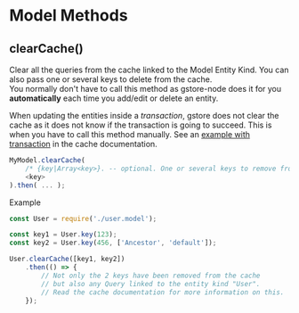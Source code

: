 # Model Methods

## clearCache\(\)

Clear all the queries from the cache linked to the Model Entity Kind. You can also pass one or several keys to delete from the cache.  
You normally don't have to call this method as gstore-node does it for you **automatically** each time you add/edit or delete an entity.

When updating the entities inside a _transaction_, gstore does not clear the cache as it does not know if the transaction is going to succeed. This is when you have to call this method manually. See an [example with transaction](/cache.md#Transactions) in the cache documentation.

```js
MyModel.clearCache(
    /* {key|Array<key>}. -- optional. One or several keys to remove from the cache */
    <key>
).then( ... );
```

Example

```js
const User = require('./user.model');

const key1 = User.key(123);
const key2 = User.key(456, ['Ancestor', 'default']);

User.clearCache([key1, key2])
    .then(() => {
        // Not only the 2 keys have been removed from the cache
        // but also any Query linked to the entity kind "User".
        // Read the cache documentation for more information on this.
    });
```



